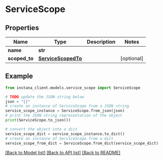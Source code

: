 # ServiceScope


## Properties

Name | Type | Description | Notes
------------ | ------------- | ------------- | -------------
**name** | **str** |  | 
**scoped_to** | [**ServiceScopedTo**](ServiceScopedTo.md) |  | [optional] 

## Example

```python
from instana_client.models.service_scope import ServiceScope

# TODO update the JSON string below
json = "{}"
# create an instance of ServiceScope from a JSON string
service_scope_instance = ServiceScope.from_json(json)
# print the JSON string representation of the object
print(ServiceScope.to_json())

# convert the object into a dict
service_scope_dict = service_scope_instance.to_dict()
# create an instance of ServiceScope from a dict
service_scope_from_dict = ServiceScope.from_dict(service_scope_dict)
```
[[Back to Model list]](../README.md#documentation-for-models) [[Back to API list]](../README.md#documentation-for-api-endpoints) [[Back to README]](../README.md)


